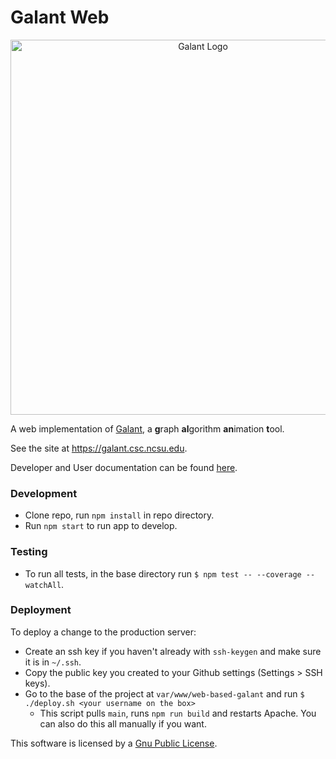 # Galant Web

<div align='center'>
  <a href='https://galant.csc.ncsu.edu'>
  <img src='https://github.com/mfms-ncsu/galant-js/blob/main/public/img/galant_full_logo.svg?raw=true' alt='Galant Logo' width=600px/>
  </a>
</div>

A web implementation of [Galant](https://github.com/mfms-ncsu/galant), a **g**raph **al**gorithm **an**imation **t**ool.

See the site at https://galant.csc.ncsu.edu.

Developer and User documentation can be found [here](https://galant.csc.ncsu.edu/documentation).

### Development
- Clone repo, run `npm install` in repo directory.
- Run `npm start` to run app to develop.

### Testing
- To run all tests, in the base directory run `$ npm test -- --coverage --watchAll`.

### Deployment
To deploy a change to the production server:
- Create an ssh key if you haven't already with `ssh-keygen` and make sure it is in `~/.ssh`.
- Copy the public key you created to your Github settings (Settings > SSH keys).
- Go to the base of the project at `var/www/web-based-galant` and run `$ ./deploy.sh <your username on the box>`
    - This script pulls `main`, runs `npm run build` and restarts Apache. You can also do this all manually if you want.

This software is licensed by a [Gnu Public License](https://www.gnu.org/licenses/gpl.html).